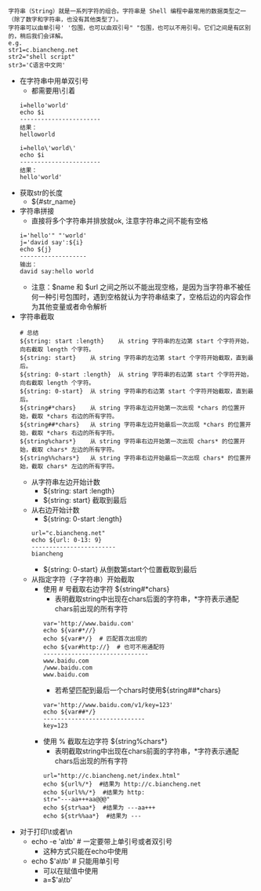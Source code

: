 ```
字符串（String）就是一系列字符的组合。字符串是 Shell 编程中最常用的数据类型之一（除了数字和字符串，也没有其他类型了）。
字符串可以由单引号' '包围，也可以由双引号" "包围，也可以不用引号。它们之间是有区别的，稍后我们会详解。
e.g.
str1=c.biancheng.net
str2="shell script"
str3='C语言中文网'
```
* 在字符串中用单双引号
    * 都需要用\引着
    ```
    i=hello'world'
    echo $i
    -----------------------
    结果：
    helloworld
    
    i=hello\'world\'
    echo $i
    -----------------------
    结果：
    hello'world'
    ```
* 获取str的长度
    * ${#str_name}
* 字符串拼接
    * 直接将多个字符串并排放就ok, 注意字符串之间不能有空格
    ```
    i='hello'" "'world'
    j='david say':${i}
    echo ${j}
    -------------------
    输出：
    david say:hello world
    ```
    * 注意：$name 和 $url 之间之所以不能出现空格，是因为当字符串不被任何一种引号包围时，遇到空格就认为字符串结束了，空格后边的内容会作为其他变量或者命令解析
* 字符串截取
    ```
    # 总结
    ${string: start :length}	从 string 字符串的左边第 start 个字符开始，向右截取 length 个字符。
    ${string: start}	从 string 字符串的左边第 start 个字符开始截取，直到最后。
    ${string: 0-start :length}	从 string 字符串的右边第 start 个字符开始，向右截取 length 个字符。
    ${string: 0-start}	从 string 字符串的右边第 start 个字符开始截取，直到最后。
    ${string#*chars}	从 string 字符串左边开始第一次出现 *chars 的位置开始，截取 *chars 右边的所有字符。
    ${string##*chars}	从 string 字符串左边开始最后一次出现 *chars 的位置开始，截取 *chars 右边的所有字符。
    ${string%chars*}	从 string 字符串右边开始第一次出现 chars* 的位置开始，截取 chars* 左边的所有字符。
    ${string%%chars*}	从 string 字符串右边开始最后一次出现 chars* 的位置开始，截取 chars* 左边的所有字符。
    ```
    * 从字符串左边开始计数
        * ${string: start :length}
        * ${string: start} 截取到最后
    * 从右边开始计数
        * ${string: 0-start :length}
        ```
        url="c.biancheng.net"
        echo ${url: 0-13: 9}
        ------------------------
        biancheng
        ```
        * ${string: 0-start} 从倒数第start个位置截取到最后
    * 从指定字符（子字符串）开始截取
        * 使用 # 号截取右边字符 ${string#*chars}
            * 表明截取string中出现在chars后面的字符串，*字符表示通配chars前出现的所有字符
            ```
            var='http://www.baidu.com'
            echo ${var#*//}
            echo ${var#*/}  # 匹配首次出现的
            echo ${var#http://}  # 也可不用通配符
            ------------------------------
            www.baidu.com
            /www.baidu.com
            www.baidu.com
            ```
            * 若希望匹配到最后一个chars时使用${string##*chars}
            ```
            var='http://www.baidu.com/v1/key=123'
            echo ${var##*/}
            -----------------------------
            key=123
            ```
        * 使用 % 截取左边字符 ${string%chars*}
            * 表明截取string中出现在chars前面的字符串，*字符表示通配chars后出现的所有字符
            ```
            url="http://c.biancheng.net/index.html"
            echo ${url%/*}  #结果为 http://c.biancheng.net
            echo ${url%%/*}  #结果为 http:
            str="---aa+++aa@@@"
            echo ${str%aa*}  #结果为 ---aa+++
            echo ${str%%aa*}  #结果为 ---
            ```
* 对于打印\t或者\n
    * echo -e 'a\tb' # 一定要带上单引号或者双引号
        * 这种方式只能在echo中使用
    * echo $'a\tb'  # 只能用单引号
        * 可以在赋值中使用
        * a=$'a\tb'
            